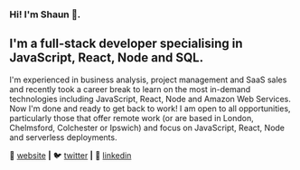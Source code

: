 ### Hi! I'm Shaun 👋.

## I'm a full-stack developer specialising in JavaScript, React, Node and SQL.

I'm experienced in business analysis, project management and SaaS sales and recently took a career break to learn on the most in-demand technologies including JavaScript, React, Node and Amazon Web Services. Now I'm done and ready to get back to work! I am open to all opportunities, particularly those that offer remote work (or are based in London, Chelmsford, Colchester or Ipswich) and focus on JavaScript, React, Node and serverless deployments.

🏡 [website][website] **|** 
🐦 [twitter][twitter] **|** 
👔 [linkedin][linkedin]

[website]: https://shaunorpen.com
[twitter]: https://twitter.com/shaunorpen
[linkedin]: https://linkedin.com/in/shaunorpen
